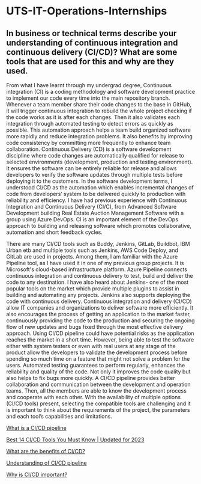 # UTS-IT-Operations-Internships

## In business or technical terms describe your understanding of continuous integration and continuous delivery (CI/CD)? What are some tools that are used for this and why are they used.

From what I have learnt through my undergrad degree, Continuous integration (CI) is a coding methodology and software development practice to implement our code every time into the main repository branch. Whenever a team member share their code changes to the base in GitHub, it will trigger continuous integration to rebuild the whole project checking if the code works as it is after each changes. Then it also validates each integration through automated testing to detect errors as quickly as possible. This automation approach helps a team build organized software more rapidly and reduce integration problems. It also benefits by improving code consistency by committing more frequently to enhance team collaboration. Continuous Delivery (CD) is a software development discipline where code changes are automatically qualified for release to selected environments (development, production and testing environment). It ensures the software can be entirely reliable for release and allows developers to verify the software updates through multiple tests before deploying it to the customers. In the software development terms, I understood CI/CD as the automation which enables incremental changes of code from developers’ system to be delivered quickly to production with reliability and efficiency. I have had previous experience with Continuous Integration and Continuous Delivery (CI/C), from Advanced Software Development building Real Estate Auction Management Software with a group using Azure DevOps. CI is an important element of the DevOps approach to building and releasing software which promotes collaborative, automation and short feedback cycles. 


There are many CI/CD tools such as Buddy, Jenkins, GitLab, Buildbot, IBM Urban etb and multiple tools such as  Jenkins, AWS Code Deploy, and GitLab are used in projects.  Among them, I am familiar with the Azure Pipeline tool, as I have used it in one of my previous group projects. It is Microsoft's cloud-based infrastructure platform. Azure Pipeline connects continuous integration and continuous delivery to test, build and deliver the code to any destination. I have also heard about Jenkins- one of the most popular tools on the market which provide multiple plugins to assist in building and automating any projects. Jenkins also supports deploying the code with continuous delivery. Continuous integration and delivery (CI/CD) allow IT companies and organizations to deliver software more efficiently. It also encourages the process of getting an application to the market faster, continuously providing the code to the production and securing the ongoing flow of new updates and bugs fixed through the most effective delivery approach. Using CI/CD pipeline could have potential risks as the application reaches the market in a short time. However, being able to test the software either with system testers or even with real users at any stage of the product allow the developers to validate the development process before spending so much time on a feature that might not solve a problem for the users. Automated testing guarantees to perform regularly, enhances the reliability and quality of the code. Not only it improves the code quality but also helps to fix bugs more quickly. A CI/CD pipeline provides better collaboration and communication between the development and operation teams. Then, all the members are able to know the development process and cooperate with each other. With the availability of multiple options (CI/CD tools) present, selecting the compatible tools are challenging and it is important to think about the requirements of the project, the parameters and each tool’s capabilities and limitations.

[What is a CI/CD pipeline](https://www.redhat.com/en/topics/devops/what-cicd-pipeline#:~:text=A%20continuous%20integration%20and%20continuous,development%20life%20cycle%20via%20automation.)

[Best 14 CI/CD Tools You Must Know | Updated for 2023](https://katalon.com/resources-center/blog/ci-cd-tools?fbclid=IwAR0Xlg5IuPmMJoBNL6wQR1nkucJBFDKedUFfTir2V4iHxbzXKHBUazsYdLs)

[What are the benefits of CI/CD?](https://www.jetbrains.com/teamcity/ci-cd-guide/benefits-of-ci-cd/)

[Understanding of CI/CD pipeline](https://www.jetbrains.com/teamcity/ci-cd-guide/devops-ci-cd/?fbclid=IwAR3HqUxSp3xjWo0b2OGohb95KG91VOoQhsNlXdZ_eJ762MlTAYAwPFT31AA)

[Why is CI/CD important?]([https://link-url-here.org](https://www.synopsys.com/glossary/what-is-cicd.html?fbclid=IwAR0AGZrSt388Sb0Qps9w5ELg0yeSg6Je008LikogqVu0LH6yCtfqTIHg6Wo))

